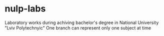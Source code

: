 # nulp-labs
Laboratory works during achiving bachelor's degree in National University "Lviv Polytechnyic"
One branch can represent only one subject at time
